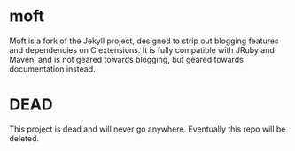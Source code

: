 moft
====

Moft is a fork of the Jekyll project, designed to strip out blogging features and dependencies on C extensions. It is fully compatible with JRuby and Maven, and is not geared towards blogging, but geared towards documentation instead.

DEAD
====
This project is dead and will never go anywhere. Eventually this repo will be deleted.
